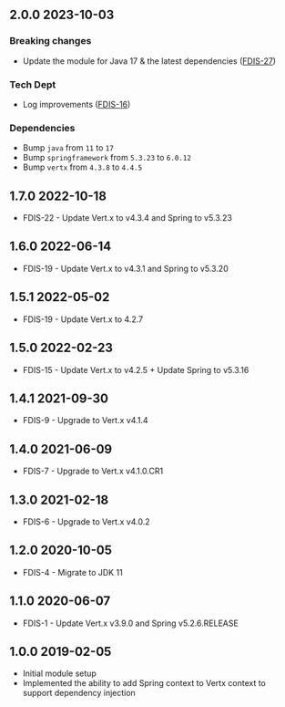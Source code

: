 ## 2.0.0 2023-10-03
### Breaking changes
* Update the module for Java 17 & the latest dependencies ([FDIS-27](https://issues.folio.org/browse/FDIS-27)) 

### Tech Dept
* Log improvements ([FDIS-16](https://issues.folio.org/browse/FDIS-16))

### Dependencies
* Bump `java` from `11` to `17`
* Bump `springframework` from `5.3.23` to `6.0.12`
* Bump `vertx` from `4.3.8` to `4.4.5`

## 1.7.0 2022-10-18
* FDIS-22 - Update Vert.x to v4.3.4 and Spring to v5.3.23

## 1.6.0 2022-06-14
* FDIS-19 - Update Vert.x to v4.3.1 and Spring to v5.3.20

## 1.5.1 2022-05-02
 * FDIS-19 - Update Vert.x to 4.2.7

## 1.5.0 2022-02-23
 * FDIS-15 - Update Vert.x to v4.2.5 + Update Spring to v5.3.16

## 1.4.1 2021-09-30
 * FDIS-9 - Upgrade to Vert.x v4.1.4

## 1.4.0 2021-06-09
 * FDIS-7 - Upgrade to Vert.x v4.1.0.CR1

## 1.3.0 2021-02-18
 * FDIS-6 - Upgrade to Vert.x v4.0.2

## 1.2.0 2020-10-05
 * FDIS-4 - Migrate to JDK 11

## 1.1.0 2020-06-07
 * FDIS-1 - Update Vert.x v3.9.0 and Spring v5.2.6.RELEASE

## 1.0.0 2019-02-05
 * Initial module setup
 * Implemented the ability to add Spring context to Vertx context to support dependency injection
